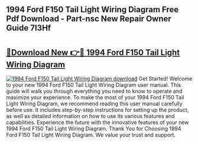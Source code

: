 ## 1994 Ford F150 Tail Light Wiring Diagram Free Pdf Download - Part-nsc New Repair Owner Guide 7I3Hf

# <h2><a href="http://dfo4xk.blite.top/?on=1994+Ford+F150+Tail+Light+Wiring+Diagram">🔗Download New 👉🔴 1994 Ford F150 Tail Light Wiring Diagram</a></h2>

[![1994 Ford F150 Tail Light Wiring Diagram download](https://i.imgur.com/lujVjoI.png)](http://dfo4xk.blite.top/?on=1994+Ford+F150+Tail+Light+Wiring+Diagram)
Get Started! Welcome to your new 1994 Ford F150 Tail Light Wiring Diagram user manual. This guide will walk you through everything you need to know to operate and maximize your experience. To make the most of your 1994 Ford F150 Tail Light Wiring Diagram, we recommend reading this user manual carefully before use. It includes step-by-step instructions for setting up the product, as well as detailed information on how to use its various features and capabilities. Experience the future with the innovative features of your new 1994 Ford F150 Tail Light Wiring Diagram. Thank You for Choosing 1994 Ford F150 Tail Light Wiring Diagram. We value your trust and support.
